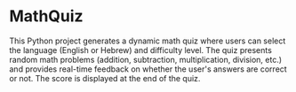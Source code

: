 # MathQuiz
 This Python project generates a dynamic math quiz where users can select the language (English or Hebrew) and difficulty level. The quiz presents random math problems (addition, subtraction, multiplication, division, etc.) and provides real-time feedback on whether the user's answers are correct or not. The score is displayed at the end of the quiz.
